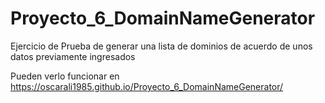 # Proyecto_6_DomainNameGenerator

Ejercicio de Prueba de generar una lista de dominios de acuerdo de unos datos previamente ingresados

Pueden verlo funcionar en
https://oscarali1985.github.io/Proyecto_6_DomainNameGenerator/